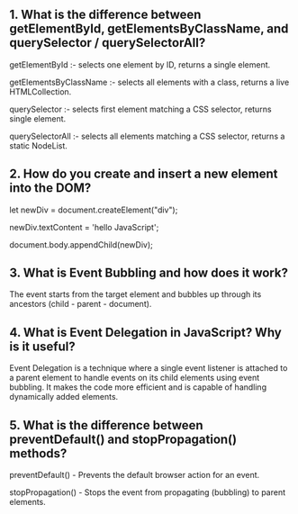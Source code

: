 ## 1. What is the difference between **getElementById, getElementsByClassName, and querySelector / querySelectorAll**?

getElementById :- selects one element by ID, returns a single element.

getElementsByClassName :- selects all elements with a class, returns a live HTMLCollection.

querySelector :- selects first element matching a CSS selector, returns single element.

querySelectorAll :- selects all elements matching a CSS selector, returns a static NodeList.

## 2. How do you **create and insert a new element into the DOM**?

let newDiv = document.createElement("div");

newDiv.textContent = 'hello JavaScript';

document.body.appendChild(newDiv);

## 3. What is **Event Bubbling** and how does it work?

The event starts from the target element and bubbles up through its ancestors (child - parent - document).

## 4. What is **Event Delegation** in JavaScript? Why is it useful?


Event Delegation is a technique where a single event listener is attached to a parent element to handle events on its child elements using event bubbling. It makes the code more efficient and is capable of handling dynamically added elements.

## 5. What is the difference between **preventDefault() and stopPropagation()** methods?

preventDefault() - Prevents the default browser action for an event.

stopPropagation() - Stops the event from propagating (bubbling) to parent elements.

